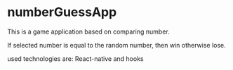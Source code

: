 # numberGuessApp

This is a game application based on comparing number.

If selected number is equal to the random number, then win otherwise lose.

used technologies are: React-native and hooks

